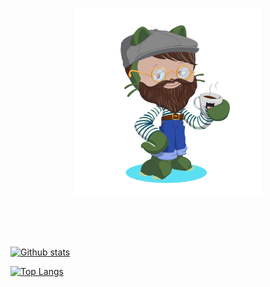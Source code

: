 <p align='center'>
    <img src="https://raw.githubusercontent.com/milocosta/milocosta/main/miloctocat.png" width="300"/>
</p>

<!--p align='center'>
    <a href="https://www.linkedin.com/in/gianfigueiredo/" target="_blank"><img height="30" src="https://raw.githubusercontent.com/luca16s/luca16s/main/in.png"></a>
    <a href="https://steamcommunity.com/id/gian_luca_/" target="_blank"><img height="30" src="https://raw.githubusercontent.com/luca16s/luca16s/main/steam.png"></a>
    <a href="https://discord.com/users/551810246587318272/" target="_blank"><img height="30" src="https://raw.githubusercontent.com/luca16s/luca16s/main/discord.png"></a>
    <a href="http://lattes.cnpq.br/7677595601047677" target="_blank"><img height="30" src="https://raw.githubusercontent.com/luca16s/luca16s/main/lattes.svg"></a>
</p-->

<br><br><br>

[![Github stats](https://github-readme-stats.vercel.app/api?username=milocosta&theme=react&show_icons=true&count_private=true)](https://github.com/anuraghazra/github-readme-stats)

[![Top Langs](https://github-readme-stats.vercel.app/api/top-langs/?username=milocosta&theme=react&layout=compact)](https://github.com/anuraghazra/github-readme-stats)

<!--[![Wakatime stats](https://github-readme-stats.vercel.app/api/wakatime?username=milocosta&theme=react&layout=compact)](https://github.com/anuraghazra/github-readme-stats)/-->


<!--
**milocosta/milocosta** is a ✨ _special_ ✨ repository because its `README.md` (this file) appears on your GitHub profile.

Here are some ideas to get you started:

- 🔭 I’m currently working on ...
- 🌱 I’m currently learning ...
- 👯 I’m looking to collaborate on ...
- 🤔 I’m looking for help with ...
- 💬 Ask me about ...
- 📫 How to reach me: ...
- 😄 Pronouns: ...
- ⚡ Fun fact: ...
-->
